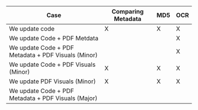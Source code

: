 | Case | Comparing Metadata | MD5 | OCR |
| ---- | ------------------ | --- | --- |
| We update code | X | X | X |
| We update Code + PDF Metdata | | | X |
| We update Code + PDF Metadata + PDF Visuals (Minor) | | | X |
| We update Code + PDF Visuals (Minor) | X | X | X |
| We update PDF Visuals (Minor) | X | X | X |
| We update Code + PDF Metadata + PDF Visuals (Major) | | | |
